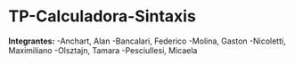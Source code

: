 # TP-Calculadora-Sintaxis
**Integrantes:**
-Anchart, Alan
-Bancalari, Federico
-Molina, Gaston
-Nicoletti, Maximiliano
-Olsztajn, Tamara
-Pesciullesi, Micaela
